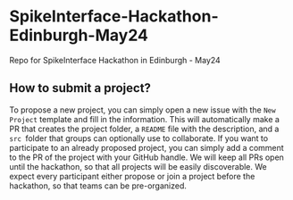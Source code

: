 # SpikeInterface-Hackathon-Edinburgh-May24

Repo for SpikeInterface Hackathon in Edinburgh - May24

## How to submit a project?

To propose a new project, you can simply open a new issue with the `New Project` template and fill in the information.
This will automatically make a PR that creates the project folder, a `README` file with the description, and a `src `folder that groups can optionally use to collaborate.
If you want to participate to an already proposed project, you can simply add a comment to the PR of the project with your GitHub handle. 
We will keep all PRs open until the hackathon, so that all projects will be easily discoverable.
We expect every participant either propose or join a project before the hackathon, so that teams can be pre-organized.
